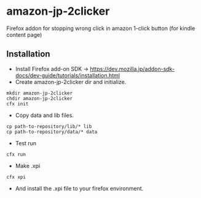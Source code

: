 amazon-jp-2clicker
==================

Firefox addon for stopping wrong click in amazon 1-click button (for kindle content page)


Installation
------------
 - Install Firefox add-on SDK -> https://dev.mozilla.jp/addon-sdk-docs/dev-guide/tutorials/installation.html
 - Create amazon-jp-2clicker dir and initialize.

```
mkdir amazon-jp-2clicker
chdir amazon-jp-2clicker
cfx init
```

 - Copy data and lib files.

```
cp path-to-repository/lib/* lib
cp path-to-repository/data/* data
```

 - Test run

```
cfx run
```

 - Make .xpi

```
cfx xpi
```

 - And install the .xpi file to your firefox environment.
